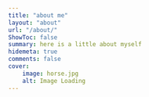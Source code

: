 ```yaml
---
title: "about me"
layout: "about"
url: "/about/"
ShowToc: false
summary: here is a little about myself
hidemeta: true
comments: false
cover:
    image: horse.jpg
    alt: Image Loading
---
```

